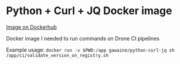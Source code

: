 # Python + Curl + JQ Docker image

[Image on Dockerhub](https://hub.docker.com/r/gawaine/python-curl-jq)

Docker image I needed to run commands on Drone CI pipelines

Example usage: `docker run -v $PWD:/app gawaine/python-curl-jq sh /app/ci/validate_version_on_registry.sh`